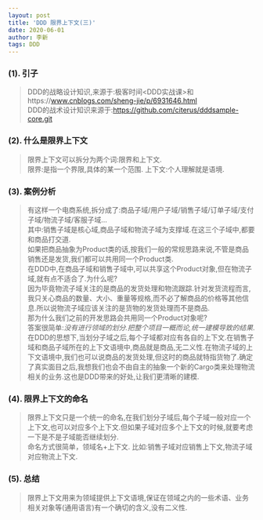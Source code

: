 ```yaml
---
layout: post
title: 'DDD 限界上下文(三)'
date: 2020-06-01
author: 李新
tags: DDD
---
```


### (1). 引子
> DDD的战略设计知识,来源于:极客时间<DDD实战课>和https://www.cnblogs.com/sheng-jie/p/6931646.html   
> DDD的战术设计知识来源于:https://github.com/citerus/dddsample-core.git    
### (2). 什么是限界上下文
> 限界上下文可以拆分为两个词:限界和上下文.  
> 限界:是指一个界限,具体的某一个范围. 
> 上下文:个人理解就是语境.  
### (3). 案例分析
> 有这样一个电商系统,拆分成了:商品子域/用户子域/销售子域/订单子域/支付子域/物流子域/客服子域...   
> 其中:销售子域是核心域,商品子域和物流子域为支撑域.在这三个子域中,都要和商品打交道.   
> 如果把商品抽象为Product类的话,按我们一般的常规思路来说,不管是商品销售还是发货,我们都可以共用同一个Product类.   
> 在DDD中,在商品子域和销售子域中,可以共享这个Product对象,但在物流子域,就有点不适合了.为什么呢?  
> 因为毕竟物流子域关注的是商品的发货处理和物流跟踪.针对发货流程而言,我只关心商品的数量、大小、重量等规格,而不必了解商品的价格等其他信息.所以说物流子域应该关注的是货物的发货处理而不是商品.   
> 那为什么我们之前的开发思路会共用同一个Product对象呢?   
> 答案很简单:*没有进行领域的划分.把整个项目一概而论,统一建模导致的结果*.  
> 在DDD的思想下,当划分子域之后,每个子域都对应有各自的上下文.在销售子域和商品子域所在的上下文语境中,商品就是商品,无二义性.在物流子域的上下文语境中,我们也可以说商品的发货处理,但这时的商品就特指货物了.确定了真实面目之后,我想我们也会不由自主的抽象一个新的Cargo类来处理物流相关的业务.这也是DDD带来的好处,让我们更清晰的建模.  
### (4). 限界上下文的命名
> 限界上下文只是一个统一的命名,在我们划分子域后,每个子域一般对应一个上下文,也可以对应多个上下文.但如果子域对应多个上下文的时候,就要考虑一下是不是子域能否继续划分.  
> 命名方式很简单，领域名+上下文.
> 比如:销售子域对应销售上下文,物流子域对应物流上下文.
### (5). 总结
> 限界上下文用来为领域提供上下文语境,保证在领域之内的一些术语、业务相关对象等(通用语言)有一个确切的含义,没有二义性.  